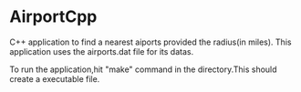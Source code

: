 # AirportCpp
C++ application to find a nearest aiports provided the radius(in miles). This application uses the airports.dat file for its datas.

To run the application,hit "make" command in the directory.This should create a executable file.
